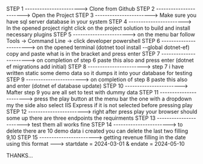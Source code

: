 ﻿STEP 1 -----------------------> Clone from Github
STEP 2 -----------------------> Open the Project
STEP 3 -----------------------> Make sure you have sql server database in your system
STEP 4 -----------------------> In the opened project right click on the project solution to build and install necessary plugins
STEP 5 -----------------------> on the menu bar follow Tools -> Command Line -> click developer powershell
STEP 6 -----------------------> on the opened terminal (dotnet tool install --global dotnet-ef) copy and paste what is in the bracket and press enter
STEP 7 -----------------------> on completion of step 6 paste this also and press enter (dotnet ef migrations add initial)
STEP 8 -----------------------> step 7 i have written static some demo data so it dumps it into your database for testing
STEP 9 -----------------------> on completion of step 8 paste this also and enter (dotnet ef database update)
STEP 10 -----------------------> Mafter step 9 you are all set to test with dummy data
STEP 11 -----------------------> press the play button at the menu bar the one with a dropdown my the side also select IIS Express if it is not selected before pressing play
STEP 12 -----------------------> right after press play your browser should some up there are three endpoints the requirments
STEP 13 -----------------------> test them all works fine
STEP 14 -----------------------> to delete there are 10 demo data i created you can delete the last two filling 9,10
STEP 15 -----------------------> getting revenue filling in the date using this format ---> startdate = 2024-03-01 & endate = 2024-05-10

THANKS...









